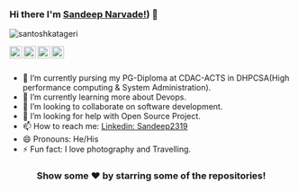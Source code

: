 ### Hi there I'm [Sandeep Narvade!](https://github.com/Sandeep2319/Sandeep2319)) 👋 

<p align="left"> <img src="https://komarev.com/ghpvc/?username=santoshkatageri&label=Views&color=blue&style=plastic" alt="santoshkatageri" /> </p>

<a href="https://twitter.com">
  <img align="left" alt="Sandeep's Twitter" width="22px" src="https://cdn.jsdelivr.net/npm/simple-icons@v3/icons/twitter.svg" />
</a>
<a href="[https://www.linkedin.com/in/sandeep-narvade-b72671205/]">
  <img align="left" alt="Santosh's Linkdein" width="22px" src="https://cdn.jsdelivr.net/npm/simple-icons@v3/icons/linkedin.svg" />
</a>
<a href="[https://github.com/Sandeep2319/]">
  <img align="left" alt="'s Github" width="22px" src="https://cdn.jsdelivr.net/npm/simple-icons@v3/icons/github.svg" />
</a>
<a href="https://www.facebook.com/chetan.narvade.5/">
  <img align="left" alt="Santosh's Facebook" width="22px" src="https://cdn.jsdelivr.net/npm/simple-icons@v3/icons/facebook.svg" />
</a>

<br/>
<br/>


- 🔭 I’m currently pursing my PG-Diploma at CDAC-ACTS in DHPCSA(High performance computing & System Administration).
- 🌱 I’m currently learning more about Devops.
- 👯 I’m looking to collaborate on software development.
- 🤔 I’m looking for help with Open Source Project.
- 📫 How to reach me: [Linkedin: Sandeep2319](https://www.linkedin.com/in/sandeep-narvade-b72671205/)  
- 😄 Pronouns: He/His
- ⚡ Fun fact: I love photography and Travelling.



<!--
<a href="https://github.com/santoshkatageri">
  <img align="center" src="https://github-readme-stats.vercel.app/api/top-langs/?username=santoshkatageri&theme=light&hide_langs_below=1" />
</a>
<a href="https://github.com/santoshkatageri">
 <img align="center" src="https://github-readme-stats.vercel.app/api?username=santoshkatageri&show_icons=true&theme=light&line_height=27" alt="Santosh's github stats"/>
</a>
-->

<div align="center">

### Show some ❤️ by starring some of the repositories!

</div>
